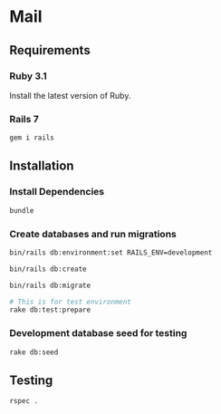 # Mail

## Requirements

### Ruby 3.1

Install the latest version of Ruby.

### Rails 7

```sh
gem i rails
```

## Installation

### Install Dependencies

```sh
bundle
```

### Create databases and run migrations

```sh
bin/rails db:environment:set RAILS_ENV=development

bin/rails db:create

bin/rails db:migrate

# This is for test environment
rake db:test:prepare
```

### Development database seed for testing

```sh
rake db:seed
```

## Testing

```sh
rspec .
```

